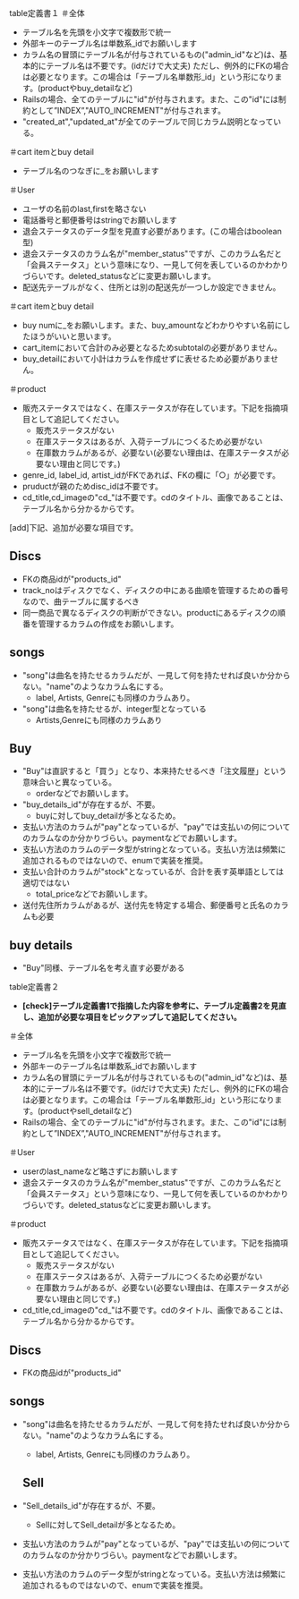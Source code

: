 table定義書１
＃全体
- テーブル名を先頭を小文字で複数形で統一
- 外部キーのテーブル名は単数系_idでお願いします
- カラム名の冒頭にテーブル名が付与されているもの("admin_id"など)は、基本的にテーブル名は不要です。(idだけで大丈夫)
  ただし、例外的にFKの場合は必要となります。この場合は「テーブル名単数形_id」という形になります。(productやbuy_detailなど)
- Railsの場合、全てのテーブルに"id"が付与されます。また、この"id"には制約として”INDEX”,"AUTO_INCREMENT"が付与されます。
- "created_at","updated_at"が全てのテーブルで同じカラム説明となっている。


＃cart itemとbuy detail
- テーブル名のつなぎに_をお願いします

＃User
- ユーザの名前のlast,firstを略さない
- 電話番号と郵便番号はstringでお願いします
- 退会ステータスのデータ型を見直す必要があります。(この場合はboolean型)
- 退会ステータスのカラム名が"member_status"ですが、このカラム名だと「会員ステータス」という意味になり、一見して何を表しているのかわかりづらいです。deleted_statusなどに変更お願いします。
- 配送先テーブルがなく、住所とは別の配送先が一つしか設定できません。

＃cart itemとbuy detail
- buy numに_をお願いします。また、buy_amountなどわかりやすい名前にしたほうがいいと思います。
- cart_itemにおいて合計のみ必要となるためsubtotalの必要がありません。
- buy_detailにおいて小計はカラムを作成せずに表せるため必要がありません。    

＃product
- 販売ステータスではなく、在庫ステータスが存在しています。下記を指摘項目として追記してください。
   - 販売ステータスがない
   - 在庫ステータスはあるが、入荷テーブルにつくるため必要がない
   - 在庫数カラムがあるが、必要ない(必要ない理由は、在庫ステータスが必要ない理由と同じです。)
- genre_id, label_id, artist_idがFKであれば、FKの欄に「○」が必要です。
- pruductが親のためdisc_idは不要です。
- cd_title,cd_imageの"cd_"は不要です。cdのタイトル、画像であることは、テーブル名から分かるからです。

[add]下記、追加が必要な項目です。

## Discs
- FKの商品idが"products_id"
- track_noはディスクでなく、ディスクの中にある曲順を管理するための番号なので、曲テーブルに属するべき
- 同一商品で異なるディスクの判断ができない。productにあるディスクの順番を管理するカラムの作成をお願いします。

## songs
- "song"は曲名を持たせるカラムだが、一見して何を持たせれば良いか分からない。"name"のようなカラム名にする。
  - label, Artists, Genreにも同様のカラムあり。
- "song"は曲名を持たせるが、integer型となっている
  - Artists,Genreにも同様のカラムあり
  
## Buy
- "Buy"は直訳すると「買う」となり、本来持たせるべき「注文履歴」という意味合いと異なっている。
  - orderなどでお願いします。
- "buy_details_id"が存在するが、不要。
  - buyに対してbuy_detailが多となるため。
- 支払い方法のカラムが"pay"となっているが、"pay"では支払いの何についてのカラムなのか分かりづらい。paymentなどでお願いします。
- 支払い方法のカラムのデータ型がstringとなっている。支払い方法は頻繁に追加されるものではないので、enumで実装を推奨。
- 支払い合計のカラムが"stock"となっているが、合計を表す英単語としては適切ではない
  - total_priceなどでお願いします。  
- 送付先住所カラムがあるが、送付先を特定する場合、郵便番号と氏名のカラムも必要

## buy details
- "Buy"同様、テーブル名を考え直す必要がある

table定義書２

- **[check]テーブル定義書1で指摘した内容を参考に、テーブル定義書2を見直し、追加が必要な項目をピックアップして追記してください。**

＃全体
- テーブル名を先頭を小文字で複数形で統一
- 外部キーのテーブル名は単数系_idでお願いします
- カラム名の冒頭にテーブル名が付与されているもの("admin_id"など)は、基本的にテーブル名は不要です。(idだけで大丈夫)
  ただし、例外的にFKの場合は必要となります。この場合は「テーブル名単数形_id」という形になります。(productやsell_detailなど)
- Railsの場合、全てのテーブルに"id"が付与されます。また、この"id"には制約として”INDEX”,"AUTO_INCREMENT"が付与されます。


＃User
- userのlast_nameなど略さずにお願いします
- 退会ステータスのカラム名が"member_status"ですが、このカラム名だと「会員ステータス」という意味になり、一見して何を表しているのかわかりづらいです。deleted_statusなどに変更お願いします。

＃product
- 販売ステータスではなく、在庫ステータスが存在しています。下記を指摘項目として追記してください。
   - 販売ステータスがない
   - 在庫ステータスはあるが、入荷テーブルにつくるため必要がない
   - 在庫数カラムがあるが、必要ない(必要ない理由は、在庫ステータスが必要ない理由と同じです。)
- cd_title,cd_imageの"cd_"は不要です。cdのタイトル、画像であることは、テーブル名から分かるからです。

## Discs
- FKの商品idが"products_id"

## songs
- "song"は曲名を持たせるカラムだが、一見して何を持たせれば良いか分からない。"name"のようなカラム名にする。
  - label, Artists, Genreにも同様のカラムあり。
  
  ## Sell
- "Sell_details_id"が存在するが、不要。
  - Sellに対してSell_detailが多となるため。
- 支払い方法のカラムが"pay"となっているが、"pay"では支払いの何についてのカラムなのか分かりづらい。paymentなどでお願いします。
- 支払い方法のカラムのデータ型がstringとなっている。支払い方法は頻繁に追加されるものではないので、enumで実装を推奨。
